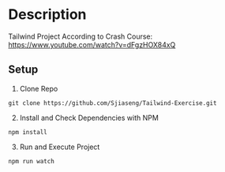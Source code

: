 # Description

Tailwind Project According to Crash Course: https://www.youtube.com/watch?v=dFgzHOX84xQ

## Setup

1. Clone Repo
```
git clone https://github.com/Sjiaseng/Tailwind-Exercise.git
```

2. Install and Check Dependencies with NPM
```
npm install
```

3. Run and Execute Project
```
npm run watch
```
